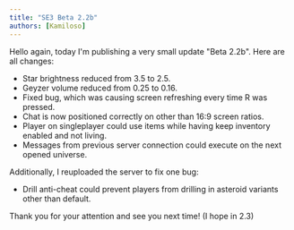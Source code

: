 ```yaml
---
title: "SE3 Beta 2.2b"
authors: [Kamiloso]
---
```


Hello again, today I'm publishing a very small update "Beta 2.2b".
Here are all changes:

- Star brightness reduced from 3.5 to 2.5.
- Geyzer volume reduced from 0.25 to 0.16.
- Fixed bug, which was causing screen refreshing every time R was pressed.
- Chat is now positioned correctly on other than 16:9 screen ratios.
- Player on singleplayer could use items while having keep inventory enabled and not living.
- Messages from previous server connection could execute on the next opened universe.

Additionally, I reuploaded the server to fix one bug:

- Drill anti-cheat could prevent players from drilling in asteroid variants other than default.

Thank you for your attention and see you next time! (I hope in 2.3)